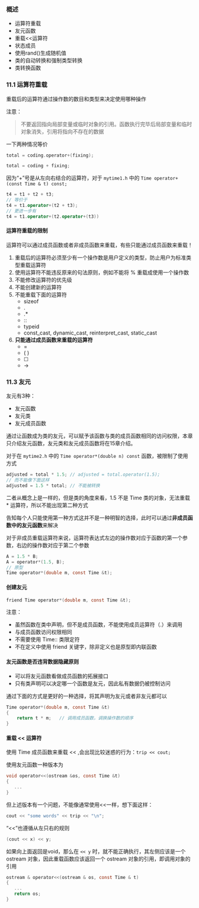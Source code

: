### 概述
- 运算符重载
- 友元函数
- 重载<<运算符
- 状态成员
- 使用rand()生成随机值
- 类的自动转换和强制类型转换
- 类转换函数

### 11.1 运算符重载

重载后的运算符通过操作数的数目和类型来决定使用哪种操作


注意：
> 不要返回指向局部变量或临时对象的引用。函数执行完毕后局部变量和临时对象消失，引用将指向不存在的数据


一下两种情况等价
```c
total = coding.operator+(fixing);

total = coding + fixing;
```

因为“+”号是从左向右结合的运算符，对于 `mytime1.h` 中的 `Time operator+(const Time & t) const;`
```c++
t4 = t1 + t2 + t3;
// 等价于
t4 = t1.operator+(t2 + t3);
// 更进一步有
t4 = t1.operator+(t2.operator+(t3))
```

#### 运算符重载的限制

运算符可以通过成员函数或者非成员函数来重载，有些只能通过成员函数来重载！

1. 重载后的运算符必须至少有一个操作数是用户定义的类型，防止用户为标准类型重载运算符
2. 使用运算符不能违反原来的句法原则，例如不能将 % 重载成使用一个操作数
3. 不能修改运算符的优先级
4. 不能创建新的运算符
5. 不能重载下面的运算符
   -  sizeof
   - .
   -  .*
   - ::
   - typeid
   - const_cast, dynamic_cast, reinterpret_cast, static_cast
6. **只能通过成员函数来重载的运算符**
   - =
   - ( )
   - [ ]
   - ->

### 11.3 友元

友元有3种：
- 友元函数
- 友元类
- 友元成员函数

通过让函数成为类的友元，可以赋予该函数与类的成员函数相同的访问权限，本章只介绍友元函数，友元类和友元成员函数将在15章介绍。

对于在 `mytime2.h` 中的 `Time operator*(double n) const` 函数，被限制了使用方式
```c
adjusted = total * 1.5; // adjusted = total.operator(1.5);
// 而不能像下面这样
adjusted = 1.5 * total; // 不能被转换
```

二者从概念上是一样的，但是类的角度来看，1.5 不是 Time 类的对象，无法重载 * 运算符，所以不能出现第二种方式

告知每个人只能使用第一种方式这并不是一种明智的选择，此时可以通过**非成员函数中的友元函数**来解决

对于非成员重载运算符来说，运算符表达式左边的操作数对应于函数的第一个参数，右边的操作数对应于第二个参数
```c
A = 1.5 * B;
A = operator*(1.5, B);
// 原型
Time operator*(double m, const Time &t);
```

#### 创建友元

```c
friend Time operator*(double m, const Time &t);
```

注意：
- 虽然函数在类中声明，但不是成员函数，不能使用成员运算符（.）来调用
- 与成员函数访问权限相同
- 不需要使用 Time:: 类限定符
- 不在定义中使用 friend 关键字，除非定义也是原型即内联函数

#### 友元函数是否违背数据隐藏原则

- 可以将友元函数看做成员函数的拓展接口
- 只有类声明可以决定哪一个函数是友元，因此私有数据仍被控制访问

通过下面的方式是更好的一种选择，将其声明为友元或者非友元都可以
```c
Time operator*(double m, const Time &t)
{
    return t * m;   // 调用成员函数，调换操作数的顺序
}
```

#### 重载 << 运算符

使用 Time 成员函数来重载 << ,会出现比较迷惑的行为：`trip << cout;`

使用友元函数一种版本为
```c
void operator<<(ostream &os, const Time &t)
{
   ...
}
```

但上述版本有一个问题，不能像通常使用<<一样，想下面这样：
```c
cout << "some words" << trip << "\n";
```

“<<”也遵循从左只右的规则
```c
(cout << x) << y;
```
如果向上面返回是void，那么在 `<< y` 时，就不能正确执行，其左侧应该是一个 ostream 对象，因此重载函数应该返回一个 ostream 对象的引用，即调用对象的引用 

```c
ostream & operator<<(ostream & os, const Time & t)
{
   ...
   return os;
}
```
